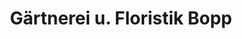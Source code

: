 ---
title: "Gärtnerei u. Floristik Bopp"
url: /limbach/gaertnerei-u-floristik-bopp/
shop: Garten-Center
---